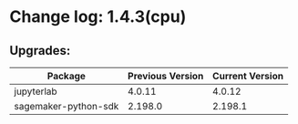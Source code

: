 # Change log: 1.4.3(cpu)

## Upgrades: 

Package | Previous Version | Current Version
---|---|---
jupyterlab|4.0.11|4.0.12
sagemaker-python-sdk|2.198.0|2.198.1
